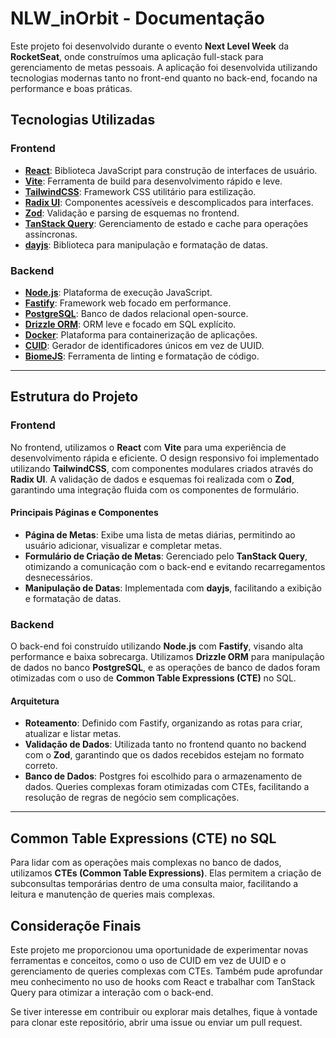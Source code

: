 # NLW_inOrbit - Documentação

Este projeto foi desenvolvido durante o evento **Next Level Week** da **RocketSeat**, onde construímos uma aplicação full-stack para gerenciamento de metas pessoais. A aplicação foi desenvolvida utilizando tecnologias modernas tanto no front-end quanto no back-end, focando na performance e boas práticas.

## Tecnologias Utilizadas

### Frontend

- **[React](https://react.dev/)**: Biblioteca JavaScript para construção de interfaces de usuário.
- **[Vite](https://vitejs.dev/)**: Ferramenta de build para desenvolvimento rápido e leve.
- **[TailwindCSS](https://tailwindcss.com/)**: Framework CSS utilitário para estilização.
- **[Radix UI](https://www.radix-ui.com/)**: Componentes acessíveis e descomplicados para interfaces.
- **[Zod](https://zod.dev/)**: Validação e parsing de esquemas no frontend.
- **[TanStack Query](https://tanstack.com/query/v4)**: Gerenciamento de estado e cache para operações assíncronas.
- **[dayjs](https://day.js.org/)**: Biblioteca para manipulação e formatação de datas.

### Backend

- **[Node.js](https://nodejs.org/)**: Plataforma de execução JavaScript.
- **[Fastify](https://www.fastify.io/)**: Framework web focado em performance.
- **[PostgreSQL](https://www.postgresql.org/)**: Banco de dados relacional open-source.
- **[Drizzle ORM](https://orm.drizzle.team/)**: ORM leve e focado em SQL explícito.
- **[Docker](https://www.docker.com/)**: Plataforma para containerização de aplicações.
- **[CUID](https://github.com/paralleldrive/cuid2)**: Gerador de identificadores únicos em vez de UUID.
- **[BiomeJS](https://biomejs.dev/)**: Ferramenta de linting e formatação de código.

---

## Estrutura do Projeto

### Frontend

No frontend, utilizamos o **React** com **Vite** para uma experiência de desenvolvimento rápida e eficiente. O design responsivo foi implementado utilizando **TailwindCSS**, com componentes modulares criados através do **Radix UI**. A validação de dados e esquemas foi realizada com o **Zod**, garantindo uma integração fluida com os componentes de formulário.

#### Principais Páginas e Componentes

- **Página de Metas**: Exibe uma lista de metas diárias, permitindo ao usuário adicionar, visualizar e completar metas.
- **Formulário de Criação de Metas**: Gerenciado pelo **TanStack Query**, otimizando a comunicação com o back-end e evitando recarregamentos desnecessários.
- **Manipulação de Datas**: Implementada com **dayjs**, facilitando a exibição e formatação de datas.

### Backend

O back-end foi construído utilizando **Node.js** com **Fastify**, visando alta performance e baixa sobrecarga. Utilizamos **Drizzle ORM** para manipulação de dados no banco **PostgreSQL**, e as operações de banco de dados foram otimizadas com o uso de **Common Table Expressions (CTE)** no SQL.

#### Arquitetura

- **Roteamento**: Definido com Fastify, organizando as rotas para criar, atualizar e listar metas.
- **Validação de Dados**: Utilizada tanto no frontend quanto no backend com o **Zod**, garantindo que os dados recebidos estejam no formato correto.
- **Banco de Dados**: Postgres foi escolhido para o armazenamento de dados. Queries complexas foram otimizadas com CTEs, facilitando a resolução de regras de negócio sem complicações.

---

## Common Table Expressions (CTE) no SQL

Para lidar com as operações mais complexas no banco de dados, utilizamos **CTEs (Common Table Expressions)**. Elas permitem a criação de subconsultas temporárias dentro de uma consulta maior, facilitando a leitura e manutenção de queries mais complexas.

## Consideraçõe Finais

Este projeto me proporcionou uma oportunidade de experimentar novas ferramentas e conceitos, como o uso de CUID em vez de UUID e o gerenciamento de queries complexas com CTEs. Também pude aprofundar meu conhecimento no uso de hooks com React e trabalhar com TanStack Query para otimizar a interação com o back-end.

Se tiver interesse em contribuir ou explorar mais detalhes, fique à vontade para clonar este repositório, abrir uma issue ou enviar um pull request.

